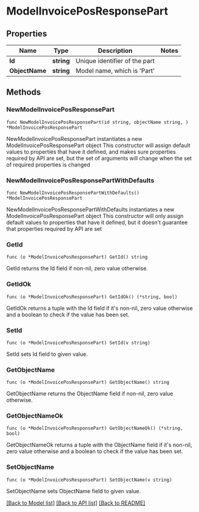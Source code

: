 # ModelInvoicePosResponsePart

## Properties

Name | Type | Description | Notes
------------ | ------------- | ------------- | -------------
**Id** | **string** | Unique identifier of the part | 
**ObjectName** | **string** | Model name, which is &#39;Part&#39; | 

## Methods

### NewModelInvoicePosResponsePart

`func NewModelInvoicePosResponsePart(id string, objectName string, ) *ModelInvoicePosResponsePart`

NewModelInvoicePosResponsePart instantiates a new ModelInvoicePosResponsePart object
This constructor will assign default values to properties that have it defined,
and makes sure properties required by API are set, but the set of arguments
will change when the set of required properties is changed

### NewModelInvoicePosResponsePartWithDefaults

`func NewModelInvoicePosResponsePartWithDefaults() *ModelInvoicePosResponsePart`

NewModelInvoicePosResponsePartWithDefaults instantiates a new ModelInvoicePosResponsePart object
This constructor will only assign default values to properties that have it defined,
but it doesn't guarantee that properties required by API are set

### GetId

`func (o *ModelInvoicePosResponsePart) GetId() string`

GetId returns the Id field if non-nil, zero value otherwise.

### GetIdOk

`func (o *ModelInvoicePosResponsePart) GetIdOk() (*string, bool)`

GetIdOk returns a tuple with the Id field if it's non-nil, zero value otherwise
and a boolean to check if the value has been set.

### SetId

`func (o *ModelInvoicePosResponsePart) SetId(v string)`

SetId sets Id field to given value.


### GetObjectName

`func (o *ModelInvoicePosResponsePart) GetObjectName() string`

GetObjectName returns the ObjectName field if non-nil, zero value otherwise.

### GetObjectNameOk

`func (o *ModelInvoicePosResponsePart) GetObjectNameOk() (*string, bool)`

GetObjectNameOk returns a tuple with the ObjectName field if it's non-nil, zero value otherwise
and a boolean to check if the value has been set.

### SetObjectName

`func (o *ModelInvoicePosResponsePart) SetObjectName(v string)`

SetObjectName sets ObjectName field to given value.



[[Back to Model list]](../README.md#documentation-for-models) [[Back to API list]](../README.md#documentation-for-api-endpoints) [[Back to README]](../README.md)


